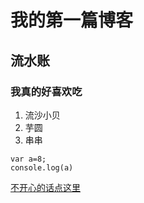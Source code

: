 # 我的第一篇博客
## 流水账

### 我真的好喜欢吃
1. 流沙小贝
2. 芋圆
3. 串串

```
var a=8;
console.log(a)
```

[不开心的话点这里](https://www.bilibili.com/)
